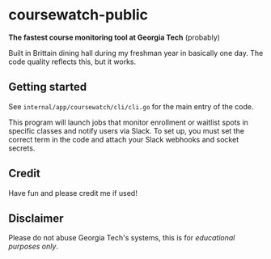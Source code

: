 # coursewatch-public

**The fastest course monitoring tool at Georgia Tech** (probably)

Built in Brittain dining hall during my freshman year in basically one day. The code quality reflects this, but it works.

## Getting started
See `internal/app/coursewatch/cli/cli.go` for the main entry of the code.

This program will launch jobs that monitor enrollment or waitlist spots in specific classes and notify users via Slack.
To set up, you must set the correct term in the code and attach your Slack webhooks and socket secrets.

## Credit
Have fun and please credit me if used!

## Disclaimer
Please do not abuse Georgia Tech's systems, this is for _educational purposes only_.

